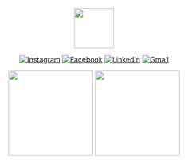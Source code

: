 <div align="center">
<img src="https://media.giphy.com/media/mGcNjsfWAjY5AEZNw6/giphy.gif" width="80">
</br>

[![Instagram](https://img.shields.io/badge/Instagram-E4405F?style=for-the-badge&logo=instagram&logoColor=white)](https://www.instagram.com/gui_.rod/)
[![Facebook](https://img.shields.io/badge/Facebook-1877F2?style=for-the-badge&logo=facebook&logoColor=white)](https://www.facebook.com/GuilhermeRdS19/)
[![LinkedIn](https://img.shields.io/badge/LinkedIn-0077B5?style=for-the-badge&logo=linkedin&logoColor=white)](https://www.linkedin.com/in/guilherme-rodrigues-b39a751a7/)
[![Gmail](https://img.shields.io/badge/Gmail-D14836?style=for-the-badge&logo=gmail&logoColor=white)](mailto:guilhermerds1921@gmail.com/)

<div class="box">

<img height="170em" src="https://readme-stats-guilhermerds1921.vercel.app/api?username=Guilhermerds1921&show_icons=true&theme=dark"/>
<img height="170em" src="https://readme-stats-guilhermerds1921.vercel.app/api/top-langs/?username=GuilhermeRds1921&langs_count=8&theme=dark"/>

</div>
</div>
